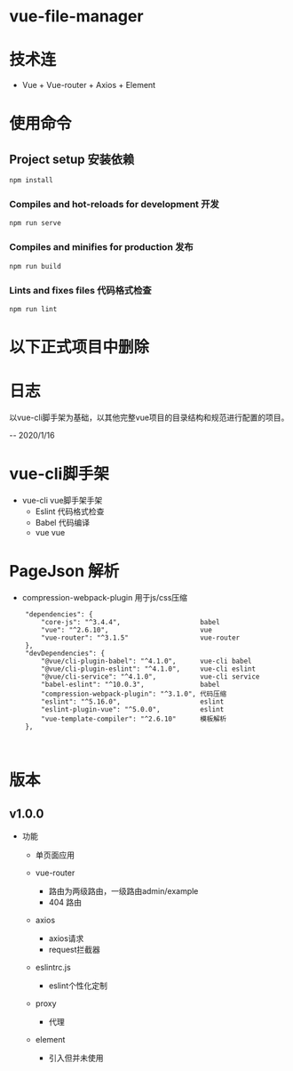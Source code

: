 # vue-file-manager


# 技术连

-  Vue + Vue-router + Axios + Element 

# 使用命令

## Project setup 安装依赖
```
npm install
```

### Compiles and hot-reloads for development 开发
```
npm run serve
```

### Compiles and minifies for production 发布
```
npm run build
```

### Lints and fixes files 代码格式检查
```
npm run lint
```


# 以下正式项目中删除

# 日志

以vue-cli脚手架为基础，以其他完整vue项目的目录结构和规范进行配置的项目。

-- 2020/1/16 


# vue-cli脚手架

- vue-cli vue脚手架手架
    - Eslint    代码格式检查
    - Babel     代码编译
    - vue       vue 

# PageJson 解析
- compression-webpack-plugin  用于js/css压缩
```
    "dependencies": {
        "core-js": "^3.4.4",                    babel
        "vue": "^2.6.10",                       vue
        "vue-router": "^3.1.5"                  vue-router
    },
    "devDependencies": {
        "@vue/cli-plugin-babel": "^4.1.0",      vue-cli babel
        "@vue/cli-plugin-eslint": "^4.1.0",     vue-cli eslint
        "@vue/cli-service": "^4.1.0",           vue-cli service
        "babel-eslint": "^10.0.3",              babel
        "compression-webpack-plugin": "^3.1.0", 代码压缩
        "eslint": "^5.16.0",                    eslint
        "eslint-plugin-vue": "^5.0.0",          eslint
        "vue-template-compiler": "^2.6.10"      模板解析
    },

 
```

# 版本

## v1.0.0 

- 功能

    - 单页面应用

    - vue-router  
        - 路由为两级路由，一级路由admin/example  
        - 404 路由

    - axios 
        - axios请求
        - request拦截器

    - eslintrc.js 
        - eslint个性化定制

    - proxy 
        - 代理

    - element 
        - 引入但并未使用


